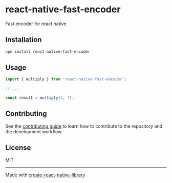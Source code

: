 # react-native-fast-encoder

Fast encoder for react native

## Installation

```sh
npm install react-native-fast-encoder
```

## Usage


```js
import { multiply } from 'react-native-fast-encoder';

// ...

const result = multiply(3, 7);
```


## Contributing

See the [contributing guide](CONTRIBUTING.md) to learn how to contribute to the repository and the development workflow.

## License

MIT

---

Made with [create-react-native-library](https://github.com/callstack/react-native-builder-bob)
